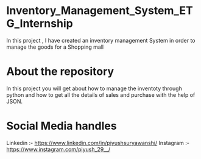 # Inventory_Management_System_ETG_Internship
In this project , I have created an inventory management System in order to manage the goods for a Shopping mall

# About the repository
In this project you will get about how to manage the inventoty through python and how to get all the details of sales and purchase with the help of JSON.

# Social Media handles
Linkedin   :- https://www.linkedin.com/in/piyushsuryawanshi/
Instagram  :- https://www.instagram.com/piyush_29__/

